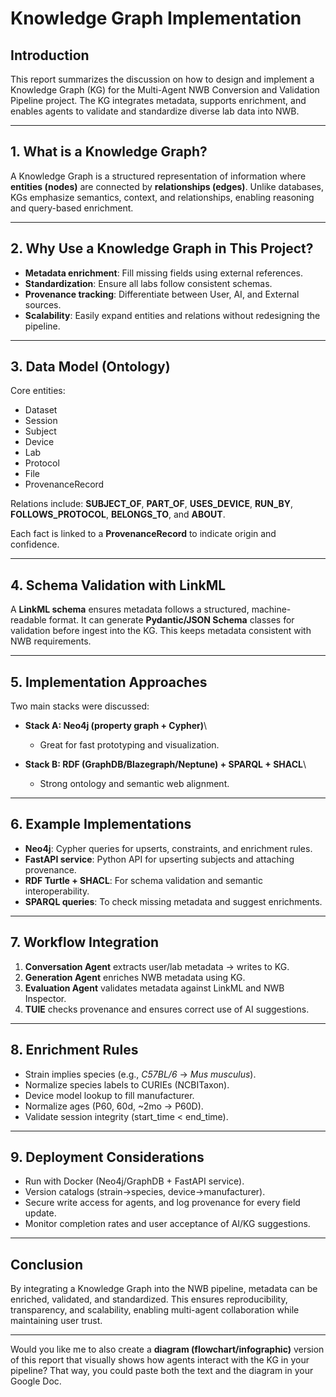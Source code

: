 ﻿# <a name="_p2n9fi8binw"></a>**Knowledge Graph Implementation** 
## <a name="_6p6h0dqmgz47"></a>**Introduction**
This report summarizes the discussion on how to design and implement a Knowledge Graph (KG) for the Multi-Agent NWB Conversion and Validation Pipeline project. The KG integrates metadata, supports enrichment, and enables agents to validate and standardize diverse lab data into NWB.

-----
## <a name="_tf5xm84f8ur8"></a>**1. What is a Knowledge Graph?**
A Knowledge Graph is a structured representation of information where **entities (nodes)** are connected by **relationships (edges)**. Unlike databases, KGs emphasize semantics, context, and relationships, enabling reasoning and query-based enrichment.

-----
## <a name="_gqhf2w8v5ael"></a>**2. Why Use a Knowledge Graph in This Project?**
- **Metadata enrichment**: Fill missing fields using external references.
- **Standardization**: Ensure all labs follow consistent schemas.
- **Provenance tracking**: Differentiate between User, AI, and External sources.
- **Scalability**: Easily expand entities and relations without redesigning the pipeline.
-----
## <a name="_4xnv2dbjyx5c"></a>**3. Data Model (Ontology)**
Core entities:

- Dataset
- Session
- Subject
- Device
- Lab
- Protocol
- File
- ProvenanceRecord

Relations include: **SUBJECT\_OF**, **PART\_OF**, **USES\_DEVICE**, **RUN\_BY**, **FOLLOWS\_PROTOCOL**, **BELONGS\_TO**, and **ABOUT**.

Each fact is linked to a **ProvenanceRecord** to indicate origin and confidence.

-----
## <a name="_staeuyqszjg2"></a>**4. Schema Validation with LinkML**
A **LinkML schema** ensures metadata follows a structured, machine-readable format. It can generate **Pydantic/JSON Schema** classes for validation before ingest into the KG. This keeps metadata consistent with NWB requirements.

-----
## <a name="_64el1lso3o4j"></a>**5. Implementation Approaches**
Two main stacks were discussed:

- **Stack A: Neo4j (property graph + Cypher)**\

  - Great for fast prototyping and visualization.
- **Stack B: RDF (GraphDB/Blazegraph/Neptune) + SPARQL + SHACL**\

  - Strong ontology and semantic web alignment.
-----
## <a name="_y792ph61y38d"></a>**6. Example Implementations**
- **Neo4j**: Cypher queries for upserts, constraints, and enrichment rules.
- **FastAPI service**: Python API for upserting subjects and attaching provenance.
- **RDF Turtle + SHACL**: For schema validation and semantic interoperability.
- **SPARQL queries**: To check missing metadata and suggest enrichments.
-----
## <a name="_k221wop40qkx"></a>**7. Workflow Integration**
1. **Conversation Agent** extracts user/lab metadata → writes to KG.
1. **Generation Agent** enriches NWB metadata using KG.
1. **Evaluation Agent** validates metadata against LinkML and NWB Inspector.
1. **TUIE** checks provenance and ensures correct use of AI suggestions.
-----
## <a name="_w8txbyv6oeka"></a>**8. Enrichment Rules**
- Strain implies species (e.g., *C57BL/6* → *Mus musculus*).
- Normalize species labels to CURIEs (NCBITaxon).
- Device model lookup to fill manufacturer.
- Normalize ages (P60, 60d, ~2mo → P60D).
- Validate session integrity (start\_time < end\_time).
-----
## <a name="_2jihpu3c6cck"></a>**9. Deployment Considerations**
- Run with Docker (Neo4j/GraphDB + FastAPI service).
- Version catalogs (strain→species, device→manufacturer).
- Secure write access for agents, and log provenance for every field update.
- Monitor completion rates and user acceptance of AI/KG suggestions.
-----
## <a name="_19dcqx5d73vs"></a>**Conclusion**
By integrating a Knowledge Graph into the NWB pipeline, metadata can be enriched, validated, and standardized. This ensures reproducibility, transparency, and scalability, enabling multi-agent collaboration while maintaining user trust.

-----
Would you like me to also create a **diagram (flowchart/infographic)** version of this report that visually shows how agents interact with the KG in your pipeline? That way, you could paste both the text and the diagram in your Google Doc.


